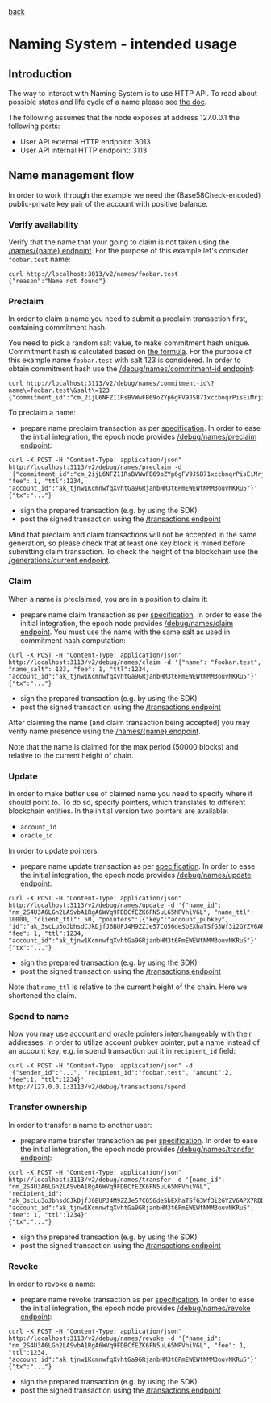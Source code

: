 [back](./README.md)
# Naming System - intended usage

## Introduction

The way to interact with Naming System is to use HTTP API.
To read about possible states and life cycle of a name please see [the doc](/AENS.md).

The following assumes that the node exposes at address 127.0.0.1 the following ports:
* User API external HTTP endpoint: 3013
* User API internal HTTP endpoint: 3113

## Name management flow

In order to work through the example we need the (Base58Check-encoded)
public-private key pair of the account with positive balance.

### Verify availability

Verify that the name that your going to claim is not taken using the [/names/{name} endpoint](https://aeternity.github.io/epoch-api-docs/?config=https://raw.githubusercontent.com/aeternity/epoch/master/apps/aehttp/priv/swagger.json#/external/GetNameEntryByName).
For the purpose of this example let's consider `foobar.test` name:
```
curl http://localhost:3013/v2/names/foobar.test
{"reason":"Name not found"}
```

### Preclaim

In order to claim a name you need to submit a preclaim transaction first, containing commitment hash.

You need to pick a random salt value, to make commitment hash unique.
Commitment hash is calculated based on [the formula](/AENS.md#pre-claim).
For the purpose of this example name `foobar.test` with salt 123 is considered.
In order to obtain commitment hash use the [/debug/names/commitment-id endpoint](https://aeternity.github.io/epoch-api-docs/?config=https://raw.githubusercontent.com/aeternity/epoch/master/apps/aehttp/priv/swagger.json#/internal/GetCommitmentId):
```
curl http://localhost:3113/v2/debug/names/commitment-id\?name\=foobar.test\&salt\=123
{"commitment_id":"cm_2ijL6NFZ11RsBVWwFB69oZYp6gFV9JSB71xccbnqrPisEiMrji"}
```

To preclaim a name:
* prepare name preclaim transaction as per [specification](../../serializations.md).
In order to ease the initial integration, the epoch node provides
[/debug/names/preclaim endpoint](https://aeternity.github.io/epoch-api-docs/?config=https://raw.githubusercontent.com/aeternity/epoch/master/apps/aehttp/priv/swagger.json#/internal/PostNamePreclaim):
```
curl -X POST -H "Content-Type: application/json" http://localhost:3113/v2/debug/names/preclaim -d '{"commitment_id":"cm_2ijL6NFZ11RsBVWwFB69oZYp6gFV9JSB71xccbnqrPisEiMrji", "fee": 1, "ttl":1234, "account_id":"ak_tjnw1KcmnwfqXvhtGa9GRjanbHM3t6PmEWEWtNMM3ouvNKRu5"}'
{"tx":"..."}
```
* sign the prepared transaction (e.g. by using the SDK)
* post the signed transaction using the [/transactions endpoint](https://aeternity.github.io/epoch-api-docs/?config=https://raw.githubusercontent.com/aeternity/epoch/master/apps/aehttp/priv/swagger.json#/external/PostTransaction)

Mind that preclaim and claim transactions will not be accepted in the same generation,
so please check that at least one key block is mined before submitting claim transaction.
To check the height of the blockchain use the [/generations/current endpoint](https://aeternity.github.io/epoch-api-docs/?config=https://raw.githubusercontent.com/aeternity/epoch/master/apps/aehttp/priv/swagger.json#/external/GetCurrentGeneration).

### Claim

When a name is preclaimed, you are in a position to claim it:
* prepare name claim transaction as per [specification](../../serializations.md).
In order to ease the initial integration, the epoch node provides
[/debug/names/claim endpoint](https://aeternity.github.io/epoch-api-docs/?config=https://raw.githubusercontent.com/aeternity/epoch/master/apps/aehttp/priv/swagger.json#/internal/PostNameClaim).
You must use the name with the same salt as used in commitment hash computation:
```
curl -X POST -H "Content-Type: application/json" http://localhost:3113/v2/debug/names/claim -d '{"name": "foobar.test", "name_salt": 123, "fee": 1, "ttl":1234, "account_id":"ak_tjnw1KcmnwfqXvhtGa9GRjanbHM3t6PmEWEWtNMM3ouvNKRu5"}'
{"tx":"..."}
```
* sign the prepared transaction (e.g. by using the SDK)
* post the signed transaction using the [/transactions endpoint](https://aeternity.github.io/epoch-api-docs/?config=https://raw.githubusercontent.com/aeternity/epoch/master/apps/aehttp/priv/swagger.json#/external/PostTransaction)

After claiming the name (and claim transaction being accepted) you may verify name presence using the [/names/{name} endpoint](https://aeternity.github.io/epoch-api-docs/?config=https://raw.githubusercontent.com/aeternity/epoch/master/apps/aehttp/priv/swagger.json#/external/GetNameEntryByName).

Note that the name is claimed for the max period (50000 blocks) and relative to the current height of chain.

### Update

In order to make better use of claimed name you need to specify where it should point to.
To do so, specify pointers, which translates to different blockchain entities.
In the initial version two pointers are available:
* `account_id`
* `oracle_id`

In order to update pointers:
* prepare name update transaction as per [specification](../../serializations.md).
In order to ease the initial integration, the epoch node provides
[/debug/names/update endpoint](https://aeternity.github.io/epoch-api-docs/?config=https://raw.githubusercontent.com/aeternity/epoch/master/apps/aehttp/priv/swagger.json#/internal/PostNameUpdate):
```
curl -X POST -H "Content-Type: application/json" http://localhost:3113/v2/debug/names/update -d '{"name_id": "nm_2S4U3A6LGh2LASvbA1RgA6WVq9FDBCfEZK6FN5uL65MPVhiVGL", "name_ttl": 10000, "client_ttl": 50, "pointers":[{"key":"account_pubkey", "id":"ak_3scLu3oJbhsdCJkDjfJ6BUPJ4M9ZZJe57CQ56deSbEXhaTSfG3Wf3i2GYZV6APX7RDDVk4Weewb7oLePte3H3QdBw4rMZw"}], "fee": 1, "ttl":1234, "account_id":"ak_tjnw1KcmnwfqXvhtGa9GRjanbHM3t6PmEWEWtNMM3ouvNKRu5"}'
{"tx":"..."}
```
* sign the prepared transaction (e.g. by using the SDK)
* post the signed transaction using the [/transactions endpoint](https://aeternity.github.io/epoch-api-docs/?config=https://raw.githubusercontent.com/aeternity/epoch/master/apps/aehttp/priv/swagger.json#/external/PostTransaction)

Note that `name_ttl` is relative to the current height of the chain. Here we shortened the claim.

### Spend to name

Now you may use account and oracle pointers interchangeably with their addresses.
In order to utilize account pubkey pointer, put a name instead of an account key, e.g. in spend transaction put it in `recipient_id` field:
```
curl -X POST -H "Content-Type: application/json" -d '{"sender_id":"...", "recipient_id":"foobar.test", "amount":2, "fee":1, "ttl":1234}' http://127.0.0.1:3113/v2/debug/transactions/spend
```

### Transfer ownership

In order to transfer a name to another user:
* prepare name transfer transaction as per [specification](../../serializations.md).
In order to ease the initial integration, the epoch node provides
[/debug/names/transfer endpoint](https://aeternity.github.io/epoch-api-docs/?config=https://raw.githubusercontent.com/aeternity/epoch/master/apps/aehttp/priv/swagger.json#/internal/PostNameTransfer):
```
curl -X POST -H "Content-Type: application/json" http://localhost:3113/v2/debug/names/transfer -d '{name_id": "nm_2S4U3A6LGh2LASvbA1RgA6WVq9FDBCfEZK6FN5uL65MPVhiVGL", "recipient_id": "ak_3scLu3oJbhsdCJkDjfJ6BUPJ4M9ZZJe57CQ56deSbEXhaTSfG3Wf3i2GYZV6APX7RDDVk4Weewb7oLePte3H3QdBw4rMZw", "account_id":"ak_tjnw1KcmnwfqXvhtGa9GRjanbHM3t6PmEWEWtNMM3ouvNKRu5", "fee": 1, "ttl":1234}'
{"tx":"..."}
```
* sign the prepared transaction (e.g. by using the SDK)
* post the signed transaction using the [/transactions endpoint](https://aeternity.github.io/epoch-api-docs/?config=https://raw.githubusercontent.com/aeternity/epoch/master/apps/aehttp/priv/swagger.json#/external/PostTransaction)

### Revoke

In order to revoke a name:
* prepare name revoke transaction as per [specification](../../serializations.md).
In order to ease the initial integration, the epoch node provides
[/debug/names/revoke endpoint](https://aeternity.github.io/epoch-api-docs/?config=https://raw.githubusercontent.com/aeternity/epoch/master/apps/aehttp/priv/swagger.json#/internal/PostNameRevoke):
```
curl -X POST -H "Content-Type: application/json" http://localhost:3113/v2/debug/names/revoke -d '{"name_id": "nm_2S4U3A6LGh2LASvbA1RgA6WVq9FDBCfEZK6FN5uL65MPVhiVGL", "fee": 1, "ttl":1234, "account_id":"ak_tjnw1KcmnwfqXvhtGa9GRjanbHM3t6PmEWEWtNMM3ouvNKRu5"}'
{"tx":"..."}
```
* sign the prepared transaction (e.g. by using the SDK)
* post the signed transaction using the [/transactions endpoint](https://aeternity.github.io/epoch-api-docs/?config=https://raw.githubusercontent.com/aeternity/epoch/master/apps/aehttp/priv/swagger.json#/external/PostTransaction)
